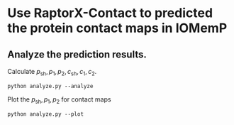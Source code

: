 # Use RaptorX-Contact to predicted the protein contact maps in IOMemP 

## Analyze the prediction results.

Calculate $p_\text{sh}, p_1, p_2, c_\text{sh}, c_1, c_2$.

```
python analyze.py --analyze
```

Plot the $p_\text{sh}, p_1, p_2$ for contact maps

```
python analyze.py --plot
```

